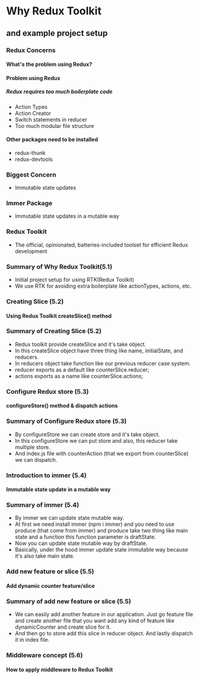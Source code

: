 # Why Redux Toolkit

## and example project setup

### Redux Concerns

#### What's the problem using Redux?

#### Problem using Redux

##### Redux requires too much boilerplate code

- Action Types
- Action Creator
- Switch statements in reducer
- Too much modular file structure

#### Other packages need to be installed

- redux-thunk
- redux-devtools

### Biggest Concern

- Immutable state updates

### Immer Package

- Immutable state updates in a mutable way

### Redux Toolkit

- The official, opinionated, batteries-included toolset for efficient Redux development

### Summary of Why Redux Toolkit(5.1)

- Initial project setup for using RTK(Redux Toolkit)
- We use RTK for avoiding extra boilerplate like actionTypes, actions, etc.

### Creating Slice (5.2)

#### Using Redux Toolkit createSlice() method

### Summary of Creating Slice (5.2)

- Redux toolkit provide createSlice and it's take object.
- In this createSlice object have three thing like name, initialState, and reducers.
- In reducers object take function like our previous reducer case system.
- reducer exports as a default like counterSlice.reducer;
- actions exports as a name like counterSlice.actions;

### Configure Redux store (5.3)

#### configureStore() method & dispatch actions

### Summary of Configure Redux store (5.3)

- By configureStore we can create store and it's take object.
- In this configureStore we can put store and also, this reducer take multiple store.
- And index.js file with counterAction (that we export from counterSlice) we can dispatch.

### Introduction to immer (5.4)

#### Immutable state update in a mutable way

### Summary of immer (5.4)

- By immer we can update state mutable way.
- At first we need install immer (npm i immer) and you need to use produce (that come from immer) and produce take two thing like main state and a function this function parameter is draftState.
- Now you can update state mutable way by draftState.
- Basically, under the hood immer update state immutable way because it's also take main state.

### Add new feature or slice (5.5)

#### Add dynamic counter feature/slice

### Summary of add new feature or slice (5.5)

- We can easily add another feature in our application. Just go feature file and create another file that you want add any kind of feature like dynamicCounter and create slice for it.
- And then go to store add this slice in reducer object. And lastly dispatch it in index file.

### Middleware concept (5.6)

#### How to apply middleware to Redux Toolkit
